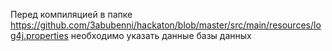 Перед компиляцией в папке https://github.com/3abubenni/hackaton/blob/master/src/main/resources/log4j.properties необходимо указать данные базы данных
